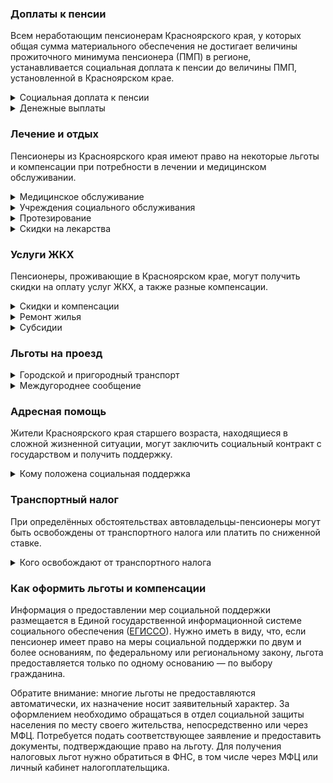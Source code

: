 ﻿### Доплаты к пенсии
Всем неработающим пенсионерам Красноярского края, у которых общая сумма материального обеспечения не достигает величины прожиточного минимума пенсионера (ПМП) в регионе, устанавливается социальная доплата к пенсии до величины ПМП, установленной в Красноярском крае.
<details>
<summary>Социальная доплата к пенсии</summary>
Социальная доплата к пенсии до величины регионального прожиточного минимума пенсионера назначается автоматически, по данным выплатного дела о размере пенсии.
</details>
<details>
<summary>Денежные выплаты</summary>
Если пенсионер относится к льготной категории, ему полагается ежемесячная денежная выплата (ЕДВ), которая регулярно индексируется.
В [Красноярском](https://docs.cntd.ru/document/985007825) крае к таким категориям относятся граждане, проработавшие на Крайнем Севере не менее 15 лет или на приравненных местностях не менее 20 лет по достижении возраста 55 и 50 лет (мужчины и женщины соответственно), ветераны труда, ветераны труда Красноярского края, труженики тыла, жертвы политических репрессий и дети погибших защитников Отечества (не достигшие 18 лет по состоянию на 3 сентября 1945 года, один из родителей которых погиб или пропал без вести в годы ВОВ).
Ежемесячная денежная выплата также полагается гражданам пожилого возраста, не относящимся к льготным категориям. Она назначается пенсионерам, а также мужчинам старше 60 лет и женщинам старше 55 лет, имеющим стаж не менее 15 лет.
</details>

### Лечение и отдых
Пенсионеры из Красноярского края имеют право на некоторые льготы и компенсации при потребности в лечении и медицинском обслуживании.
<details>
<summary>Медицинское обслуживание</summary>
Ветераны труда и труженики тыла сохраняют право на обслуживание в поликлиниках и других медицинских учреждениях, к которым они были прикреплены в период работы до выхода на пенсию. Оказание медицинской помощи вне очереди полагается жертвам политических репрессий, ветеранам труда и труженикам.
</details>
<details>
<summary>Учреждения социального обслуживания</summary>
Внеочередной приём в дома-интернаты для престарелых и инвалидов, учреждения социального обслуживания предоставляется труженикам тыла, реабилитированным и пострадавшим от репрессий пенсионерам.
</details>
<details>
<summary>Протезирование</summary>
Бесплатное изготовление и ремонт зубных протезов полагается труженикам тыла и реабилитированным пенсионерам. Льгота не распространяется на расходы по оплате стоимости драгоценных металлов и металлокерамики. </details>
<details>
<summary>Скидки на лекарства</summary>
Стоимость лекарственных средств, приобретаемых по рецептам врача, снижается на 50% для тружеников тыла и жертв политических репрессий. Приобрести лекарства за половину стоимости могут также пенсионеры и пожилые граждане, имеющие необходимый стаж, ветераны труда и ветераны труда края.
</details>

### Услуги ЖКХ
Пенсионеры, проживающие в Красноярском крае, могут получить скидки на оплату услуг ЖКХ, а также разные компенсации. 
<details>
<summary>Скидки и компенсации</summary>
В [Красноярском](https://docs.cntd.ru/document/985007825) крае труженикам тыла, ветеранам труда и ветеранам труда края выплачивают компенсацию в размере 50% расходов на оплату жилого помещения и коммунальных услуг.

Компенсацию предоставляют в пределах утверждённых нормативов потребления. Льготу получают также члены семьи, совместно проживающие с жертвами политических репрессий, и иждивенцы ветеранов труда.

Одинокие неработающие пенсионеры по достижении 70 лет освобождаются от взносов на капремонт на 50%, а с 80-летнего возраста — полностью. Льгота распространяется также на граждан указанного возраста, семья которых состоит из неработающих граждан пенсионного возраста (мужчины — старше 60 лет, женщины — 55). Компенсация рассчитывается, исходя из установленного в регионе минимального взноса на капремонт за 1 кв. метр и размера стандарта нормативной площади жилого помещения.
</details>
<details>
<summary>Ремонт жилья</summary>
В Красноярском крае можно получить [материальную помощь](https://docs.cntd.ru/document/465805008) на ремонт жилья, ремонт печного отопления и электропроводки. Она полагается малоимущим с доходом ниже 1,5 прожиточных минимума, одиноко проживающим неработающим гражданам пожилого возраста (мужчинам — старше 55 лет, женщинам — 50 лет), инвалидам I и II групп или одиноко проживающим супружеским парам, где оба супруга находятся в пожилом возрасте и не работают либо являются инвалидами I или II группы. Размер материальной помощи зависит от городского округа или муниципального района.
</details>
<details>
<summary>Субсидии</summary>
В [Красноярском](https://docs.cntd.ru/document/985007860) крае доля затрат на ЖКУ для оформления субсидии для одиноко проживающих пенсионеров и инвалидов, а также семей, состоящих из пенсионеров и инвалидов, зависит от уровня их дохода. Так, при доходе до 1 прожиточного минимума оформить субсидию можно при тратах более 5%; если доходы не превышают 1,8 прожиточного минимума, доля расходов варьируется от 6 до 13%. Пенсионеры, чьи доходы составляют от 1,8 до 5 прожиточных минимумов, получают право на субсидию при расходах на «коммуналку» от 13 до 15%. Остальные оформить субсидию смогут при плате за ЖКУ более 22%.
</details>

### Льготы на проезд
<details>
<summary>Городской и пригородный транспорт</summary>
В [Красноярском](https://docs.cntd.ru/document/985007825) крае проезд по социальной карте на городском наземном электрическом и автомобильном транспорте на маршрутах городского, пригородного и междугороднего сообщения полагается пенсионерам и пожилым гражданам, имеющим необходимый стаж, ветеранам труда и ветеранам труда края, труженикам тыла и жертвам политических репрессий. Реабилитированные и пострадавшие от репрессий пенсионеры имеют право [бесплатного](https://docs.cntd.ru/document/985007829) проезда на железнодорожном транспорте пригородного сообщения, а труженики тыла и ветераны труда — за 50% стоимости. Пенсионеры, пожилые граждане, имеющие необходимый стаж, и ветераны труда края ездят за половину стоимости на пригородных электричках в период с 1 мая по 30 сентября.
</details>
<details>
<summary>Междугороднее сообщение</summary>
В [Красноярском](https://docs.cntd.ru/document/465805008) крае реабилитированному пенсионеру компенсируется стоимость проезда в сумме не более 12 000 рублей, а если до пункта назначения можно добраться только воздушным или водным транспортом — не более 25 000 рублей.
</details>


### Адресная помощь
Жители Красноярского края старшего возраста, находящиеся в сложной жизненной ситуации, могут заключить социальный контракт с государством и получить поддержку.
<details>
<summary>Кому положена социальная поддержка</summary>
Пенсионерам, оказавшимся в трудной жизненной ситуации по не зависящим от них причинам или в связи со стихийным бедствием, экстремальной ситуацией, оказывается адресная помощь. Она предоставляется путём выплаты пособий либо в натуральной форме (обеспечение одеждой, обувью, лекарствами, организация лечения и ухода, проведение ремонта жилья или установка приборов учёта и пр.). С нуждающимися пенсионерами может быть заключён социальный контракт.
</details>

### Транспортный налог
При определённых обстоятельствах автовладельцы-пенсионеры могут быть освобождены от транспортного налога или платить по сниженной ставке. 
<details>
<summary>Кого освобождают от транспортного налога</summary>
В [Красноярском](https://www.nalog.gov.ru/rn77/service/tax/d1114938/) крае пенсионеры и те, кто должен был уйти на пенсию по ранее действовавшему законодательству, уплачивают налог в размере 10% на: легковое авто до 150 л. с.; мотоцикл (мотороллер) до 40 л. с.; другие самоходные ТС, машины и механизмы на пневматическом и гусеничном ходу; снегоходы (мотосани) до 50 л. с.; катера, моторные лодки и другие водные ТС до 100 л. с. Льгота предоставляется на два транспортных средства разных видов, по выбору налогоплательщика. Пенсионеры, инвалиды, ветераны и инвалиды ВОВ и боевых действий, граждане, пострадавшие от радиации, освобождаются от налога на транспортное средство с мощностью двигателя до 100 л. с. При владении ТС с большей мощностью транспортный налог указанными категориями льготников уплачивается как разница между суммой налога на ТС и суммой налога на ТС мощностью 100 л. с.
</details>

### Как оформить льготы и компенсации 
Информация о предоставлении мер социальной поддержки размещается в Единой государственной информационной системе социального обеспечения ([ЕГИССО](http://egisso.ru/site/client/#/)). Нужно иметь в виду, что, если пенсионер имеет право на меры социальной поддержки по двум и более основаниям, по федеральному или региональному закону, льгота предоставляется только по одному основанию — по выбору гражданина.

Обратите внимание: многие льготы не предоставляются автоматически, их назначение носит заявительный характер. За оформлением необходимо обращаться в отдел социальной защиты населения по месту своего жительства, непосредственно или через МФЦ. Потребуется подать соответствующее заявление и предоставить документы, подтверждающие право на льготу. Для получения налоговых льгот нужно обратиться в ФНС, в том числе через МФЦ или личный кабинет налогоплательщика.













